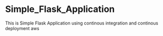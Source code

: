 # Simple_Flask_Application
This is Simple Flask Application using continous integration and continous deployment aws

